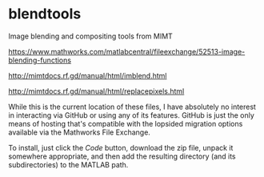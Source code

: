 # blendtools
Image blending and compositing tools from MIMT

https://www.mathworks.com/matlabcentral/fileexchange/52513-image-blending-functions

http://mimtdocs.rf.gd/manual/html/imblend.html

http://mimtdocs.rf.gd/manual/html/replacepixels.html

While this is the current location of these files, I have absolutely no interest in interacting via GitHub or using any of its features.  GitHub is just the only means of hosting that's compatible with the lopsided migration options available via the Mathworks File Exchange.

To install, just click the *Code* button, download the zip file, unpack it somewhere appropriate, and then add the resulting directory (and its subdirectories) to the MATLAB path.  
